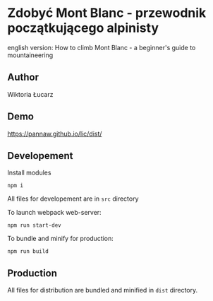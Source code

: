 # Zdobyć Mont Blanc - przewodnik początkującego alpinisty
english version: How to climb Mont Blanc - a beginner's guide to mountaineering

## Author
Wiktoria Łucarz

## Demo
https://pannaw.github.io/lic/dist/


## Developement

Install modules
```
npm i
```
All files for developement are in `src` directory


To launch webpack web-server:
```
npm run start-dev
```

To bundle and minify for production:
```
npm run build
```

## Production

All files for distribution are bundled and minified in `dist` directory.
